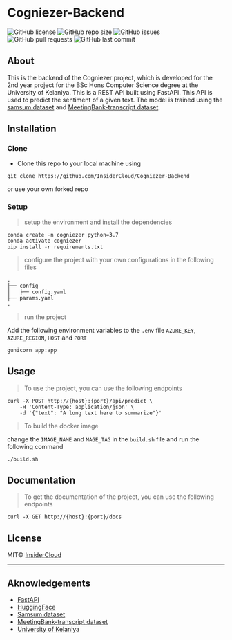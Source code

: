 # Cogniezer-Backend

![GitHub license](https://img.shields.io/github/license/InsiderCloud/Cogniezer-Backend)
![GitHub repo size](https://img.shields.io/github/repo-size/InsiderCloud/Cogniezer-Backend)
![GitHub issues](https://img.shields.io/github/issues/InsiderCloud/Cogniezer-Backend)
![GitHub pull requests](https://img.shields.io/github/issues-pr/InsiderCloud/Cogniezer-Backend)
![GitHub last commit](https://img.shields.io/github/last-commit/InsiderCloud/Cogniezer-Backend)

## About

This is the backend of the Cogniezer project, which is developed for the 2nd year project for the BSc Hons Computer Science degree at the University of Kelaniya. This is a REST API built using FastAPI. This API is used to predict the sentiment of a given text. The model is trained using the [samsum dataset](https://huggingface.co/datasets/samsum) and [MeetingBank-transcript dataset](https://huggingface.co/datasets/lytang/MeetingBank-transcript).

## Installation

### Clone

- Clone this repo to your local machine using

```shell
git clone https://github.com/InsiderCloud/Cogniezer-Backend
```

or use your own forked repo

### Setup

> setup the environment and install the dependencies

```shell
conda create -n cogniezer python=3.7
conda activate cogniezer
pip install -r requirements.txt
```

> configure the project with your own configurations in the following files

```shell
.
├── config
│   ├── config.yaml
├── params.yaml
.
```

> run the project

Add the following environment variables to the `.env` file
`AZURE_KEY`, `AZURE_REGION`, `HOST` and `PORT` 

```shell
gunicorn app:app
```

## Usage

> To use the project, you can use the following endpoints

```shell
curl -X POST http://{host}:{port}/api/predict \
    -H 'Content-Type: application/json' \
    -d '{"text": "A long text here to summarize"}'
```

> To build the docker image

change the `IMAGE_NAME` and `MAGE_TAG` in the `build.sh` file and run the following command

```shell
./build.sh
```

## Documentation

> To get the documentation of the project, you can use the following endpoints

```shell
curl -X GET http://{host}:{port}/docs
```

## License

MIT© [InsiderCloud](https://github.com/InsiderCloud)

---

## Aknowledgements

- [FastAPI](https://fastapi.tiangolo.com/)
- [HuggingFace](https://huggingface.co/)
- [Samsum dataset](https://huggingface.co/datasets/samsum)
- [MeetingBank-transcript dataset](https://huggingface.co/datasets/lytang/MeetingBank-transcript)
- [University of Kelaniya](https://www.kln.ac.lk/)
